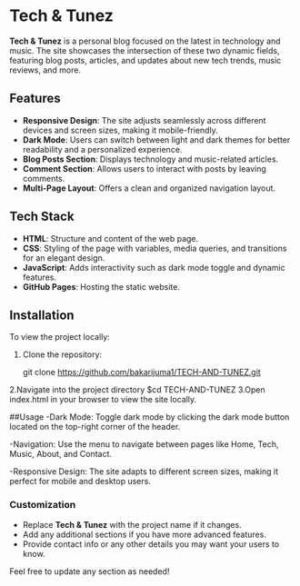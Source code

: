 # Tech & Tunez

**Tech & Tunez** is a personal blog focused on the latest in technology and music. The site showcases the intersection of these two dynamic fields, featuring blog posts, articles, and updates about new tech trends, music reviews, and more.

## Features

- **Responsive Design**: The site adjusts seamlessly across different devices and screen sizes, making it mobile-friendly.
- **Dark Mode**: Users can switch between light and dark themes for better readability and a personalized experience.
- **Blog Posts Section**: Displays technology and music-related articles.
- **Comment Section**: Allows users to interact with posts by leaving comments.
- **Multi-Page Layout**: Offers a clean and organized navigation layout.

## Tech Stack

- **HTML**: Structure and content of the web page.
- **CSS**: Styling of the page with variables, media queries, and transitions for an elegant design.
- **JavaScript**: Adds interactivity such as dark mode toggle and dynamic features.
- **GitHub Pages**: Hosting the static website.

## Installation

To view the project locally:

1. Clone the repository:

   
   git clone https://github.com/bakarijuma1/TECH-AND-TUNEZ.git
   
2.Navigate into the project directory
   $cd TECH-AND-TUNEZ
3.Open index.html in your browser to view the site locally.

##Usage
-Dark Mode: Toggle dark mode by clicking the dark mode button located on the top-right corner of the header.

-Navigation: Use the menu to navigate between pages like Home, Tech, Music, About, and Contact.

-Responsive Design: The site adapts to different screen sizes, making it perfect for mobile and desktop users.

### Customization
- Replace **Tech & Tunez** with the project name if it changes.
- Add any additional sections if you have more advanced features.
- Provide contact info or any other details you may want your users to know.

Feel free to update any section as needed!
